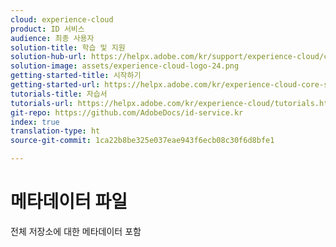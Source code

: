 ```yaml
---
cloud: experience-cloud
product: ID 서비스
audience: 최종 사용자
solution-title: 학습 및 지원
solution-hub-url: https://helpx.adobe.com/kr/support/experience-cloud/core-services.html
solution-image: assets/experience-cloud-logo-24.png
getting-started-title: 시작하기
getting-started-url: https://helpx.adobe.com/kr/experience-cloud-core-services/get-started.html
tutorials-title: 자습서
tutorials-url: https://helpx.adobe.com/kr/experience-cloud/tutorials.html
git-repo: https://github.com/AdobeDocs/id-service.kr
index: true
translation-type: ht
source-git-commit: 1ca22b8be325e037eae943f6ecb08c30f6d8bfe1

---
```



# 메타데이터 파일

전체 저장소에 대한 메타데이터 포함